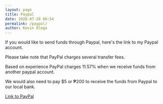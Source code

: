 ```yaml
--- 
layout: page
title: Paypal
date: 2020-07-28 06:54
permalink: /paypal/ 
author: Kevin Olega 
--- 
```

If you would like to send funds through Paypal, here's the link to my Paypal account.

Please take note that PayPal charges several transfer fees.

Based on experience PayPal charges 11.57% when we receive funds from another paypal account.

We would also need to pay $5 or ₱200 to receive the funds from Paypal to our local bank.

[Link to PayPal](https://paypal.me/kevinolega)